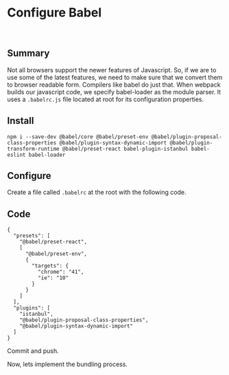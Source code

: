 # Configure Babel

&nbsp;

## Summary

Not all browsers support the newer features of Javascript. So, if we are to use some of the latest features, we need to make sure that we convert them to browser readable form. Compilers like babel do just that.
When webpack builds our javascript code, we specify babel-loader as the module parser. It uses a `.babelrc.js` file located at root for its configuration properties.

## Install

    npm i --save-dev @babel/core @babel/preset-env @babel/plugin-proposal-class-properties @babel/plugin-syntax-dynamic-import @babel/plugin-transform-runtime @babel/preset-react babel-plugin-istanbul babel-eslint babel-loader

## Configure

Create a file called `.babelrc` at the root with the following code.

## Code

    {
      "presets": [
        "@babel/preset-react",
        [
          "@babel/preset-env",
          {
            "targets": {
              "chrome": "41",
              "ie": "10"
            }
          }
        ]
      ],
      "plugins": [
        "istanbul",
        "@babel/plugin-proposal-class-properties",
        "@babel/plugin-syntax-dynamic-import"
      ]
    }

Commit and push.

Now, lets implement the bundling process.
